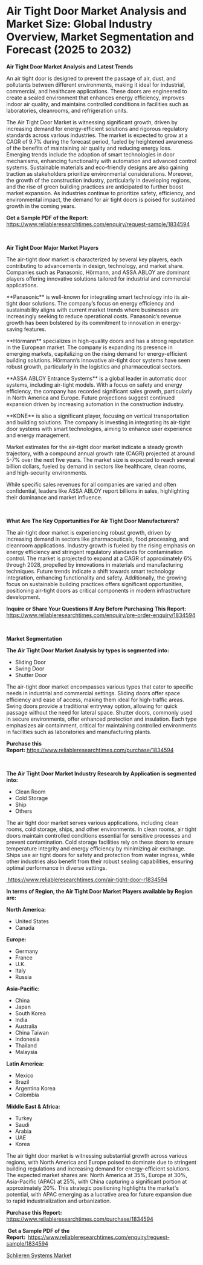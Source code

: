 <p><h1>Air Tight Door Market Analysis and Market Size: Global Industry Overview, Market Segmentation and Forecast (2025 to 2032)</h1></p><p><strong>Air Tight Door Market Analysis and Latest Trends</strong></p>
<p><p>An air tight door is designed to prevent the passage of air, dust, and pollutants between different environments, making it ideal for industrial, commercial, and healthcare applications. These doors are engineered to create a sealed environment that enhances energy efficiency, improves indoor air quality, and maintains controlled conditions in facilities such as laboratories, cleanrooms, and refrigeration units.</p><p>The Air Tight Door Market is witnessing significant growth, driven by increasing demand for energy-efficient solutions and rigorous regulatory standards across various industries. The market is expected to grow at a CAGR of 9.7% during the forecast period, fueled by heightened awareness of the benefits of maintaining air quality and reducing energy loss. Emerging trends include the adoption of smart technologies in door mechanisms, enhancing functionality with automation and advanced control systems. Sustainable materials and eco-friendly designs are also gaining traction as stakeholders prioritize environmental considerations. Moreover, the growth of the construction industry, particularly in developing regions, and the rise of green building practices are anticipated to further boost market expansion. As industries continue to prioritize safety, efficiency, and environmental impact, the demand for air tight doors is poised for sustained growth in the coming years.</p></p>
<p><strong>Get a Sample PDF of the Report:&nbsp;</strong> <a href="https://www.reliableresearchtimes.com/enquiry/request-sample/1834594?utm_campaign=2307&utm_medium=2&utm_source=Github&utm_content=ia&utm_term=22022025&utm_id=air-tight-door">https://www.reliableresearchtimes.com/enquiry/request-sample/1834594</a></p>
<p>&nbsp;</p>
<p><strong>Air Tight Door Major Market Players</strong></p>
<p><p>The air-tight door market is characterized by several key players, each contributing to advancements in design, technology, and market share. Companies such as Panasonic, Hörmann, and ASSA ABLOY are dominant players offering innovative solutions tailored for industrial and commercial applications.</p><p>**Panasonic** is well-known for integrating smart technology into its air-tight door solutions. The company’s focus on energy efficiency and sustainability aligns with current market trends where businesses are increasingly seeking to reduce operational costs. Panasonic’s revenue growth has been bolstered by its commitment to innovation in energy-saving features.</p><p>**Hörmann** specializes in high-quality doors and has a strong reputation in the European market. The company is expanding its presence in emerging markets, capitalizing on the rising demand for energy-efficient building solutions. Hörmann’s innovative air-tight door systems have seen robust growth, particularly in the logistics and pharmaceutical sectors.</p><p>**ASSA ABLOY Entrance Systems** is a global leader in automatic door systems, including air-tight models. With a focus on safety and energy efficiency, the company has recorded significant sales growth, particularly in North America and Europe. Future projections suggest continued expansion driven by increasing automation in the construction industry.</p><p>**KONE** is also a significant player, focusing on vertical transportation and building solutions. The company is investing in integrating its air-tight door systems with smart technologies, aiming to enhance user experience and energy management.</p><p>Market estimates for the air-tight door market indicate a steady growth trajectory, with a compound annual growth rate (CAGR) projected at around 5-7% over the next five years. The market size is expected to reach several billion dollars, fueled by demand in sectors like healthcare, clean rooms, and high-security environments.</p><p>While specific sales revenues for all companies are varied and often confidential, leaders like ASSA ABLOY report billions in sales, highlighting their dominance and market influence.</p></p>
<p>&nbsp;</p>
<p><strong>What Are The Key Opportunities For Air Tight Door Manufacturers?</strong></p>
<p><p>The air-tight door market is experiencing robust growth, driven by increasing demand in sectors like pharmaceuticals, food processing, and cleanroom applications. Industry growth is fueled by the rising emphasis on energy efficiency and stringent regulatory standards for contamination control. The market is projected to expand at a CAGR of approximately 6% through 2028, propelled by innovations in materials and manufacturing techniques. Future trends indicate a shift towards smart technology integration, enhancing functionality and safety. Additionally, the growing focus on sustainable building practices offers significant opportunities, positioning air-tight doors as critical components in modern infrastructure development.</p></p>
<p><strong>Inquire or Share Your Questions If Any Before Purchasing This Report:</strong> <a href="https://www.reliableresearchtimes.com/enquiry/pre-order-enquiry/1834594?utm_campaign=2307&utm_medium=2&utm_source=Github&utm_content=ia&utm_term=22022025&utm_id=air-tight-door">https://www.reliableresearchtimes.com/enquiry/pre-order-enquiry/1834594</a></p>
<p>&nbsp;</p>
<p><strong>Market Segmentation</strong></p>
<p><strong>The Air Tight Door Market Analysis by types is segmented into:</strong></p>
<p><ul><li>Sliding Door</li><li>Swing Door</li><li>Shutter Door</li></ul></p>
<p><p>The air-tight door market encompasses various types that cater to specific needs in industrial and commercial settings. Sliding doors offer space efficiency and ease of access, making them ideal for high-traffic areas. Swing doors provide a traditional entryway option, allowing for quick passage without the need for lateral space. Shutter doors, commonly used in secure environments, offer enhanced protection and insulation. Each type emphasizes air containment, critical for maintaining controlled environments in facilities such as laboratories and manufacturing plants.</p></p>
<p><strong>Purchase this Report:&nbsp;</strong><a href="https://www.reliableresearchtimes.com/purchase/1834594?utm_campaign=2307&utm_medium=2&utm_source=Github&utm_content=ia&utm_term=22022025&utm_id=air-tight-door">https://www.reliableresearchtimes.com/purchase/1834594</a></p>
<p>&nbsp;</p>
<p><strong>The Air Tight Door Market Industry Research by Application is segmented into:</strong></p>
<p><ul><li>Clean Room</li><li>Cold Storage</li><li>Ship</li><li>Others</li></ul></p>
<p><p>The air tight door market serves various applications, including clean rooms, cold storage, ships, and other environments. In clean rooms, air tight doors maintain controlled conditions essential for sensitive processes and prevent contamination. Cold storage facilities rely on these doors to ensure temperature integrity and energy efficiency by minimizing air exchange. Ships use air tight doors for safety and protection from water ingress, while other industries also benefit from their robust sealing capabilities, ensuring optimal performance in diverse settings.</p></p>
<p><a href="https://www.reliableresearchtimes.com/air-tight-door-r1834594?utm_campaign=2307&utm_medium=2&utm_source=Github&utm_content=ia&utm_term=22022025&utm_id=air-tight-door">&nbsp;https://www.reliableresearchtimes.com/air-tight-door-r1834594</a></p>
<p><strong>In terms of Region, the Air Tight Door Market Players available by Region are:</strong></p>
<p>
    <p> <strong> North America: </strong>
        <ul>
            <li>United States</li>
            <li>Canada</li>
        </ul>
        </p> 
    <p> <strong> Europe: </strong>
        <ul>
            <li>Germany</li>
            <li>France</li>
            <li>U.K.</li>
            <li>Italy</li>
            <li>Russia</li>
        </ul>
        </p> 
    <p> <strong> Asia-Pacific: </strong>
        <ul>
            <li>China</li>
            <li>Japan</li>
            <li>South Korea</li>
            <li>India</li>
            <li>Australia</li>
            <li>China Taiwan</li>
            <li>Indonesia</li>
            <li>Thailand</li>
            <li>Malaysia</li>
        </ul>
        </p> 
    <p> <strong> Latin America: </strong>
        <ul>
            <li>Mexico</li>
            <li>Brazil</li>
            <li>Argentina Korea</li>
            <li>Colombia</li>
        </ul>
        </p> 
    <p> <strong> Middle East & Africa: </strong>
        <ul>
            <li>Turkey</li>
            <li>Saudi</li>
            <li>Arabia</li>
            <li>UAE</li>
            <li>Korea</li>
        </ul>
    </p>
    </p>
<p><p>The air tight door market is witnessing substantial growth across various regions, with North America and Europe poised to dominate due to stringent building regulations and increasing demand for energy-efficient solutions. The expected market shares are: North America at 35%, Europe at 30%, Asia-Pacific (APAC) at 25%, with China capturing a significant portion at approximately 20%. This strategic positioning highlights the market's potential, with APAC emerging as a lucrative area for future expansion due to rapid industrialization and urbanization.</p></p>
<p><strong>Purchase this Report: </strong><a href="https://www.reliableresearchtimes.com/purchase/1834594?utm_campaign=2307&utm_medium=2&utm_source=Github&utm_content=ia&utm_term=22022025&utm_id=air-tight-door">https://www.reliableresearchtimes.com/purchase/1834594</a></p>
<p>&nbsp;<strong>Get a Sample PDF of the Report:&nbsp;&nbsp;</strong><a href="https://www.reliableresearchtimes.com/enquiry/request-sample/1834594?utm_campaign=2307&utm_medium=2&utm_source=Github&utm_content=ia&utm_term=22022025&utm_id=air-tight-door">https://www.reliableresearchtimes.com/enquiry/request-sample/1834594</a></p>
<p><strong></strong></p>
<p><p><a href="https://github.com/ulyssacrayne00231/Market-Research-Report-List-1/blob/main/schlieren-systems-market.md?utm_campaign=2307&utm_medium=2&utm_source=Github&utm_content=ia&utm_term=22022025&utm_id=air-tight-door">Schlieren Systems Market</a></p></p>